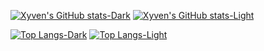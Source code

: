 [![Xyven's GitHub stats-Dark](https://github-readme-stats-xyven1s-projects.vercel.app/api?username=xyven1&show_icons=true&hide_rank=true&include_all_commits=true&theme=dark#gh-dark-mode-only)](https://github.com/anuraghazra/github-readme-stats#gh-dark-mode-only)
[![Xyven's GitHub stats-Light](https://github-readme-stats-xyven1s-projects.vercel.app/api?username=xyven1&hide_rank=true&include_all_commits=true&theme=default#gh-light-mode-only)](https://github.com/anuraghazra/github-readme-stats#gh-light-mode-only)

[![Top Langs-Dark](https://github-readme-stats-xyven1s-projects.vercel.app/api/top-langs/?username=xyven1&theme=dark&langs_count=14&layout=compact&size_weight=.75&count_weight=.25&hide=jupyter%20notebook,tex#gh-dark-mode-only)](https://github.com/xyven1/github-readme-stats#gh-dark-mode-only)
[![Top Langs-Light](https://github-readme-stats-xyven1s-projects.vercel.app/api/top-langs/?username=xyven1&theme=default&langs_count=14&layout=compact&size_weight=.75&count_weight=.25&hide=jupyter%20notebook,tex#gh-light-mode-only)](https://github.com/xyven1/github-readme-stats#gh-light-mode-only)
